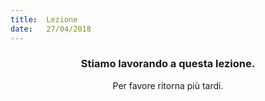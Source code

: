 ```yaml
---
title:  Lezione
date:   27/04/2018
---
```


### <center>Stiamo lavorando a questa lezione.</center>
<center>Per favore ritorna più tardi.</center>